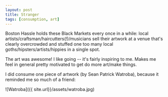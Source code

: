 ```yaml
---
layout: post
title: Stranger
tags: [consumption, art]
---
```


Boston Hassle holds these Black Markets every once in a while: local artists/craftsman/haircutters(!)/musicians sell their artwork at a venue that's clearly overcrowded and stuffed one too many local goths/hipsters/artists/hippies in a single spot.

The art was awesome! I like going -- it's fairly inspiring to me. Makes me feel in general pretty motivated to get do more art/make things.

I did consume one piece of artwork (by Sean Patrick Watroba), because it reminded me so much of a friend:

![Watroba]({{ site.url}}/assets/watroba.jpg)
